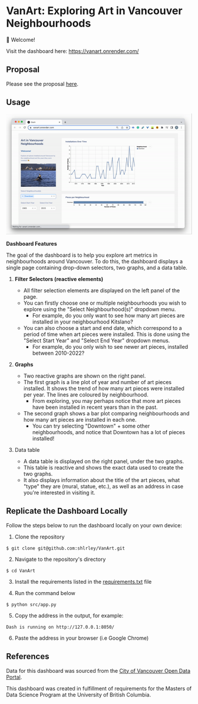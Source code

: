 # VanArt: Exploring Art in Vancouver Neighbourhoods

🎨 Welcome! 

Visit the dashboard here: https://vanart.onrender.com/

## Proposal 

Please see the proposal [here](https://github.com/UBC-MDS/VanArt/blob/main/reports/proposal.md).

## Usage 

![vanart](vanart.gif)

**Dashboard Features** 

The goal of the dashboard is to help you explore art metrics in neighbourhoods around Vancouver. To do this, the dashboard displays a single page containing drop-down selectors, two graphs, and a data table. 
  
1. **Filter Selectors (reactive elements)** 
    - All filter selection elements are displayed on the left panel of the page. 
    - You can firstly choose one or multiple neighbourhoods you wish to explore using the "Select Neighbourhood(s)" dropdown menu. 
      - For example, do you only want to see how many art pieces are installed in your neighbourhood Kitslano? 
    - You can also choose a start and end date, which correspond to a period of time when art pieces were installed. This is done using the "Select Start Year" and "Select End Year" dropdown menus. 
      - For example, do you only wish to see newer art pieces, installed between 2010-2022? 

2. **Graphs** 
    - Two reactive graphs are shown on the right panel. 
    - The first graph is a line plot of year and number of art pieces installed. It shows the trend of how many art pieces were installed per year. The lines are coloured by neighbourhood. 
      - From exploring, you may perhaps notice that more art pieces have been installed in recent years than in the past. 
    - The second graph shows a bar plot comparing neighbourhoods and how many art pieces are installed in each one. 
      - You can try selecting "Downtown" + some other neighbourhoods, and notice that Downtown has a lot of pieces installed! 

3. Data table 
    - A data table is displayed on the right panel, under the two graphs. 
    - This table is reactive and shows the exact data used to create the two graphs. 
    - It also displays information about the title of the art pieces, what "type" they are (mural, statue, etc.), as well as an address in case you're interested in visiting it. 


## Replicate the Dashboard Locally 

Follow the steps below to run the dashboard locally on your own device: 

1. Clone the repository 

```
$ git clone git@github.com:shlrley/VanArt.git
```

2. Navigate to the repository's directory 

```
$ cd VanArt
```

3. Install the requirements listed in the [requirements.txt](https://github.com/shlrley/VanArt/blob/main/src/requirements.txt) file 

4. Run the command below 

```
$ python src/app.py
```

5. Copy the address in the output, for example: 

```
Dash is running on http://127.0.0.1:8050/
```

6. Paste the address in your browser (i.e Google Chrome)


## References 

Data for this dashboard was sourced from the [City of Vancouver Open Data Portal](https://opendata.vancouver.ca/explore/dataset/public-art/export/).
  
This dashboard was created in fulfillment of requirements for the Masters of Data Science Program at the University of British Columbia. 
